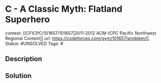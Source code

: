 # C - A Classic Myth: Flatland Superhero

contest: [[CFICPC/101657/101657|2011-2012 ACM-ICPC Pacific Northwest Regional Contest]]
url: https://codeforces.com/gym/101657/problem/C
Status: #UNSOLVED
Tags: #

## Description

## Solution

